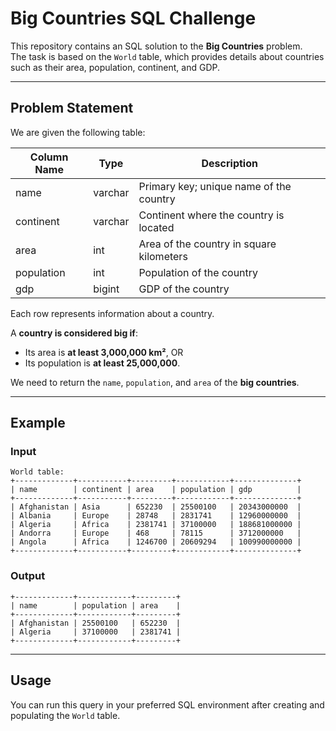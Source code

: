 # Big Countries SQL Challenge

This repository contains an SQL solution to the **Big Countries** problem.  
The task is based on the `World` table, which provides details about countries such as their area, population, continent, and GDP.  

---

## Problem Statement

We are given the following table:

| Column Name | Type    | Description                                      |
|-------------|---------|--------------------------------------------------|
| name        | varchar | Primary key; unique name of the country           |
| continent   | varchar | Continent where the country is located           |
| area        | int     | Area of the country in square kilometers         |
| population  | int     | Population of the country                        |
| gdp         | bigint  | GDP of the country                               |

Each row represents information about a country.  

A **country is considered big if**:
- Its area is **at least 3,000,000 km²**, OR  
- Its population is **at least 25,000,000**.  

We need to return the `name`, `population`, and `area` of the **big countries**.

---

## Example

### Input
```
World table:
+-------------+-----------+---------+------------+--------------+
| name        | continent | area    | population | gdp          |
+-------------+-----------+---------+------------+--------------+
| Afghanistan | Asia      | 652230  | 25500100   | 20343000000  |
| Albania     | Europe    | 28748   | 2831741    | 12960000000  |
| Algeria     | Africa    | 2381741 | 37100000   | 188681000000 |
| Andorra     | Europe    | 468     | 78115      | 3712000000   |
| Angola      | Africa    | 1246700 | 20609294   | 100990000000 |
+-------------+-----------+---------+------------+--------------+
```

### Output
```
+-------------+------------+---------+
| name        | population | area    |
+-------------+------------+---------+
| Afghanistan | 25500100   | 652230  |
| Algeria     | 37100000   | 2381741 |
+-------------+------------+---------+
```
---

## Usage
You can run this query in your preferred SQL environment after creating and populating the `World` table.
